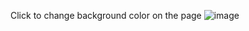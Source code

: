 Click to change background color on the page
![image](https://github.com/Woven-sword/background-transition-javascript-/assets/106397002/025b1546-4218-46a3-91f5-c57cdac628ca)
